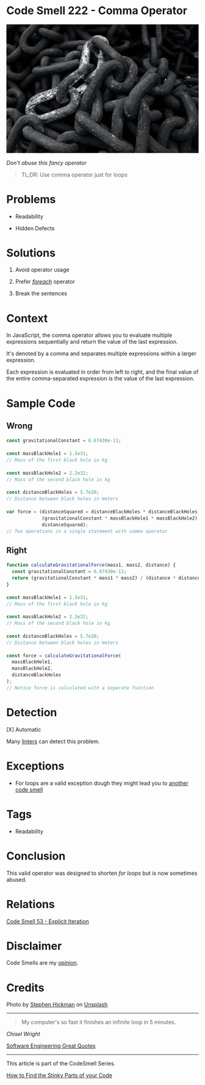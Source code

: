 # Code Smell 222 - Comma Operator
            
![Code Smell 222 - Comma Operator](Code%20Smell%20222%20-%20Comma%20Operator.jpg)

*Don't abuse this fancy operator*

> TL;DR: Use comma operator just for loops

# Problems

- Readability

- Hidden Defects

# Solutions

1. Avoid operator usage

2. Prefer *[foreach](https://github.com/mcsee/Software-Design-Articles/tree/main/Articles/Code%20Smells/Code%20Smell%2053%20-%20Explicit%20Iteration/readme.md)* operator

3. Break the sentences

# Context

In JavaScript, the comma operator allows you to evaluate multiple expressions sequentially and return the value of the last expression.

It's denoted by a comma and separates multiple expressions within a larger expression.

Each expression is evaluated in order from left to right, and the final value of the entire comma-separated expression is the value of the last expression.

# Sample Code

## Wrong

[Gist Url]: # (https://gist.github.com/mcsee/b18abdb155a811f6f3f694b079837330)
```javascript
const gravitationalConstant = 6.67430e-11;

const massBlackHole1 = 1.5e31;  
// Mass of the first black hole in kg

const massBlackHole2 = 2.2e32;  
// Mass of the second black hole in kg

const distanceBlackHoles = 5.7e20;  
// Distance between black holes in meters

var force = (distanceSquared = distanceBlackHoles * distanceBlackHoles,
             (gravitationalConstant * massBlackHole1 * massBlackHole2) /
             distanceSquared);
// Two operations in a single statement with comma operator
```

## Right

[Gist Url]: # (https://gist.github.com/mcsee/3a928ca6aa06e70c0f20d40487c6bad9)
```javascript
function calculateGravitationalForce(mass1, mass2, distance) {
  const gravitationalConstant = 6.67430e-11;
  return (gravitationalConstant * mass1 * mass2) / (distance * distance);  
}

const massBlackHole1 = 1.5e31; 
// Mass of the first black hole in kg

const massBlackHole2 = 2.2e32; 
// Mass of the second black hole in kg

const distanceBlackHoles = 5.7e20; 
// Distance between black holes in meters

const force = calculateGravitationalForce(
  massBlackHole1,
  massBlackHole2,
  distanceBlackHoles
);
// Notice force is calculated with a separate function
```

# Detection

[X] Automatic 

Many [linters](https://rules.sonarsource.com/javascript/RSPEC-878/) can detect this problem.

# Exceptions

- For loops are a valid exception dough they might lead you to [another code smell](https://github.com/mcsee/Software-Design-Articles/tree/main/Articles/Code%20Smells/Code%20Smell%2053%20-%20Explicit%20Iteration/readme.md)

# Tags

- Readability

# Conclusion

This valid operator was designed to shorten *for loops* but is now sometimes abused.

# Relations

[Code Smell 53 - Explicit Iteration](https://github.com/mcsee/Software-Design-Articles/tree/main/Articles/Code%20Smells/Code%20Smell%2053%20-%20Explicit%20Iteration/readme.md)

# Disclaimer

Code Smells are my [opinion](https://github.com/mcsee/Software-Design-Articles/tree/main/Articles/Blogging/I%20Wrote%20More%20than%2090%20Articles%20on%202021%20Here%20is%20What%20I%20Learned/readme.md).

# Credits
Photo by [Stephen Hickman](https://unsplash.com/@stevo6960) on [Unsplash](https://unsplash.com/photos/YmNrPi4FfLU)
    
* * *

> My computer's so fast it finishes an infinite loop in 5 minutes.

_Chisel Wright_
 
[Software Engineering Great Quotes](https://github.com/mcsee/Software-Design-Articles/tree/main/Articles/Quotes/Software%20Engineering%20Great%20Quotes/readme.md)

* * *

This article is part of the CodeSmell Series.

[How to Find the Stinky Parts of your Code](https://github.com/mcsee/Software-Design-Articles/tree/main/Articles/Code%20Smells/How%20to%20Find%20the%20Stinky%20parts%20of%20your%20Code/readme.md)